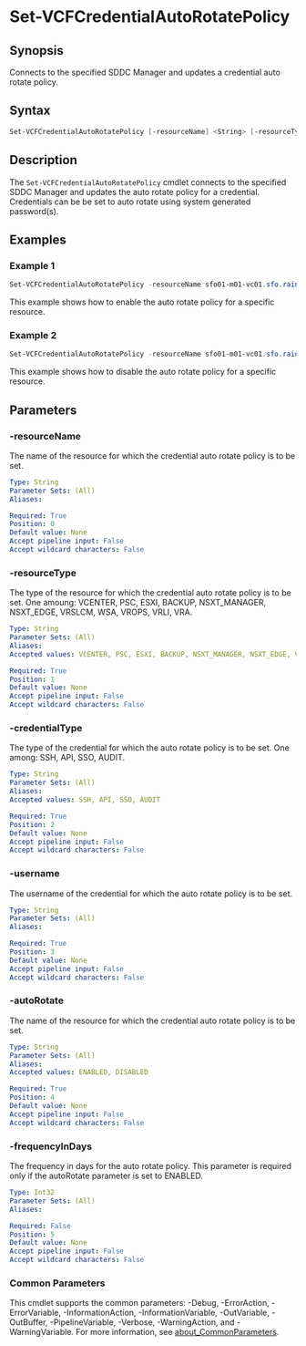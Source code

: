 # Set-VCFCredentialAutoRotatePolicy

## Synopsis

Connects to the specified SDDC Manager and updates a credential auto rotate policy.

## Syntax

```powershell
Set-VCFCredentialAutoRotatePolicy [-resourceName] <String> [-resourceType] <String> [-credentialType] <String> [-username] <String> [-autoRotate] <String> [[-frequencyInDays] <Int32>] [<CommonParameters>]
```

## Description

The `Set-VCFCredentialAutoRotatePolicy` cmdlet connects to the specified SDDC Manager and updates the auto rotate policy for a credential. Credentials can be be set to auto rotate using system generated password(s).

## Examples

### Example 1

```powershell
Set-VCFCredentialAutoRotatePolicy -resourceName sfo01-m01-vc01.sfo.rainpole.io -resourceType VCENTER -credentialType SSH -username root -autoRotate ENABLED -frequencyInDays 90
```

This example shows how to enable the auto rotate policy for a specific resource.

### Example 2

```powershell
Set-VCFCredentialAutoRotatePolicy -resourceName sfo01-m01-vc01.sfo.rainpole.io -resourceType VCENTER -credentialType SSH -username root -autoRotate DISABLED
```

This example shows how to disable the auto rotate policy for a specific resource.

## Parameters

### -resourceName

The name of the resource for which the credential auto rotate policy is to be set.

```yaml
Type: String
Parameter Sets: (All)
Aliases:

Required: True
Position: 0
Default value: None
Accept pipeline input: False
Accept wildcard characters: False
```

### -resourceType

The type of the resource for which the credential auto rotate policy is to be set. One amoung: VCENTER, PSC, ESXI, BACKUP, NSXT_MANAGER, NSXT_EDGE, VRSLCM, WSA, VROPS, VRLI, VRA.

```yaml
Type: String
Parameter Sets: (All)
Aliases:
Accepted values: VCENTER, PSC, ESXI, BACKUP, NSXT_MANAGER, NSXT_EDGE, VRSLCM, WSA, VROPS, VRLI, VRA

Required: True
Position: 1
Default value: None
Accept pipeline input: False
Accept wildcard characters: False
```

### -credentialType

The type of the credential for which the auto rotate policy is to be set. One among: SSH, API, SSO, AUDIT.

```yaml
Type: String
Parameter Sets: (All)
Aliases:
Accepted values: SSH, API, SSO, AUDIT

Required: True
Position: 2
Default value: None
Accept pipeline input: False
Accept wildcard characters: False
```

### -username

The username of the credential for which the auto rotate policy is to be set.

```yaml
Type: String
Parameter Sets: (All)
Aliases:

Required: True
Position: 3
Default value: None
Accept pipeline input: False
Accept wildcard characters: False
```

### -autoRotate

The name of the resource for which the credential auto rotate policy is to be set.

```yaml
Type: String
Parameter Sets: (All)
Aliases:
Accepted values: ENABLED, DISABLED

Required: True
Position: 4
Default value: None
Accept pipeline input: False
Accept wildcard characters: False
```

### -frequencyInDays

The frequency in days for the auto rotate policy. This parameter is required only if the autoRotate parameter is set to ENABLED.

```yaml
Type: Int32
Parameter Sets: (All)
Aliases:

Required: False
Position: 5
Default value: None
Accept pipeline input: False
Accept wildcard characters: False
```

### Common Parameters

This cmdlet supports the common parameters: -Debug, -ErrorAction, -ErrorVariable, -InformationAction, -InformationVariable, -OutVariable, -OutBuffer, -PipelineVariable, -Verbose, -WarningAction, and -WarningVariable. For more information, see [about_CommonParameters](http://go.microsoft.com/fwlink/?LinkID=113216).
